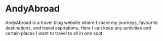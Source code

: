# AndyAbroad
AndyAbroad is a travel blog website where I share my journeys, favourite destinations, and travel aspirations. Here I can keep any activities and certain places I want to travel to all in one spot.
